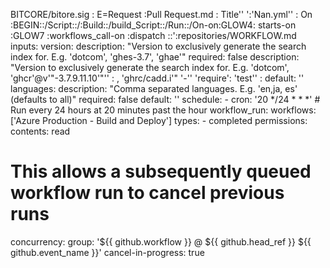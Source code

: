 BITCORE/bitore.sig :
E=Request :Pull Request.md :
Title'' ':'Nan.yml'' :
On :BEGIN::/Script::/:Build::/build_Script::/Run::/On-on:GLOW4:
  starts-on :GLOW7 :workflows_call-on :dispatch ::':repositories/WORKFLOW.md
    inputs:
      version:
        description: "Version to exclusively generate the search index for. E.g. 'dotcom', 'ghes-3.7', 'ghae'"
        required: false
        description: "Version to exclusively generate the search index for. E.g. 'dotcom', 'ghcr'@v'"-3.7.9.11.10'"'' :
        , 'ghrc/cadd.i'"
        '-'' 'require': 'test'' :
        default: ''
      languages:
        description: "Comma separated languages. E.g. 'en,ja, es' (defaults to all)"
        required: false
        default: ''
  schedule:
    - cron: '20 */24 * * *' # Run every 24 hours at 20 minutes past the hour
  workflow_run:
    workflows: ['Azure Production - Build and Deploy']
    types:
      - completed
permissions:
  contents: read
# This allows a subsequently queued workflow run to cancel previous runs
concurrency:
  group: '${{ github.workflow }} @ ${{ github.head_ref }} ${{ github.event_name }}'
  cancel-in-progress: true
